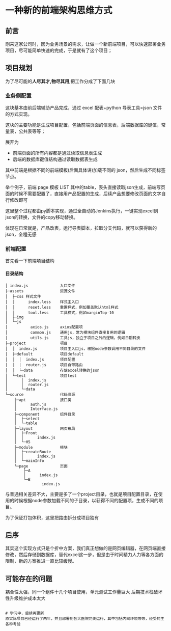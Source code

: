 # 一种新的前端架构思维方式

## 前言

刚来这家公司时，因为业务场景的需求，让做一个新前端项目，可以快速部署业务项目，尽可能简单快速的完成，于是就有了这个项目；

## 项目规划

为了尽可能的**人尽其才,物尽其用**,把工作分成了下面几块

### 业务侧配置

这块基本由前后端辅助产品完成，通过 excel 配表+python 导表工具=json 文件的方式实现。

这块的主要功能是生成项目配置，包括前端页面的信息表，后端数据库的键值，常量表，公共表等等；

展开为

- 前端页面的所有内容都是通过读取信息表生成
- 后端的数据库键值结构通过读取数据表生成

其中前端是根据不同的前端模板(后面具体讲)加载不同的 json，然后生成不同标签节点。

举个例子，前端 page 模板 LIST 其中的table，表头直接读取json生成，前端写页面的时候不需要配置了，直接用产品配置的生成，后续产品想要修改页面的文字自行修改即可

这里整个过程都由py脚本实现，通过全自动的Jenkins执行，一键实现excel到json的转换，文件的copy移动替换。

体现在日常就是，产品改表，运行导表脚本，拉取分支代码，就可以获得新的json，全程无感

### 前端配置

首先看一下前端项目结构

#### 目录结构

```
│ index.js              入口文件
├─assets                资源文件
│  ├─css 样式文件
│  │      index.less    样式主入口
│  │      reset.less    重置样式，例如覆盖默认html样式
│  │      tool.less     工具样式，例如marginTop-10 
│  ├─img
│  └─js 
│          axios.js     axios配置项
│          common.js    通用js，常为模块组件直接复用的逻辑
│          utils.js     工具js，独立于项目之外的逻辑，例如日期转换
├─project               项目
│  │  index.js          项目主入口js，根据node参数调用不同目录的文件
│  ├─default            项目default
│  │  │  index.js       项目配置
│  │  │  router.js      项目自带路由
│  │  └─data            存放excel转换的json
│  └─test               项目test
│      │  index.js
│      │  router.js
│      └─data
└─source                代码资源
    ├─api               接口类
    │      auth.js      
    │      Interface.js 
    ├─component         组件目录
    │  ├─select
    │  └─table
    ├─layout            网页布局
    │  ├─Front
    │  │      index.js
    │  └─H5
    ├─module            模块
    │  ├─createRoute
    │  │      index.js
    │  └─mainInfo
    └─page              页面
        ├─A
        │      index.js
        └─B
                index.js
```
与普通相关差异不大，主要是多了一个project目录，也就是项目配置目录，在使用的时候根据node参数加载不同的子目录，以获得不同的配置项，生成不同的项目。

为了保证打包体积，这里把路由拆分成项目独有


## 后序
其实这个实现方式只是个折中方案，我们真正想做的是网页编辑器，在网页端直接修改，然后存储到数据库，替代excel这一步，但是由于时间精力人力等各方面的限制，新的方案推进一直比较缓慢。

## 可能存在的问题
耦合性太强，同一个组件十几个项目使用，单元测试工作量巨大
后期技术栈破坏性升级维护成本太大
````

# 学习中，后续再更新
原实际项目已经运行了两年，并且部署到各大医院完美运行，其中包括内网环境等等，经受的主各种考验
